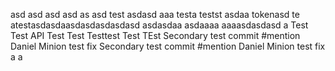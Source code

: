 asd
asd
asd
asd
as
asd
test
asdasd
aaa
testa
testst
asdaa
tokenasd
te
atestasdasdaasdasdasdasdasd
asdasdaa
asdaaaa
aaaasdasdasd
a
Test Test API
Test
Test
Testtest
Test
TEst
Secondary test commit #mention Daniel Minion test fix
Secondary test commit #mention Daniel Minion test fix
a
a
